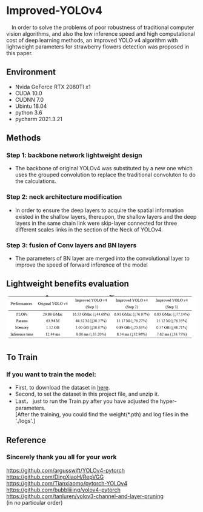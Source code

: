 # Improved-YOLOv4
&emsp;In order to solve the problems of poor robustness of traditional computer vision algorithms, and also the low inference speed and high computational cost of deep learning methods, an improved YOLO v4 algorithm with lightweight parameters for strawberry flowers detection was proposed in this paper. 
## Environment
* Nvida GeForce RTX 2080TI x1
* CUDA 10.0
* CUDNN 7.0
* Ubintu 18.04
* python 3.6
* pycharm 2021.3.21

## Methods
### Step 1: backbone network lightweight design
* The backbone of original YOLOv4 was substituted by a new one which uses the grouped convolution to replace the traditional convoluton to do the calculations.
### Step 2: neck architecture modification
* In order to ensure the deep layers to acquire the spatial information existed in the shallow layers, thereupon, the shallow layers and the deep layers in the same chain link were skip-layer connected for three different scales links in the section of the Neck of YOLOv4.
### Step 3: fusion of Conv layers and BN layers
* The parameters of BN layer are merged into the convolutional layer to improve the speed of forward inference of the model
## Lightweight benefits evaluation
![image](readme_pic/evaluate.png)
## To Train
### If you want to train the model:
* First, to download the dataset in [here](https://drive.google.com/drive/folders/1aT6ur3cLPp0xD0urIH6ex_mrFYkIAtm8?usp=sharing).
* Second, to set the dataset in this project file, and unzip it.
* Last， just to run the Train.py after you have adjusted the hyper-parameters.
<Br/>[After the training, you could find the weight(*.pth) and log files in the './logs'.]
## Reference
### Sincerely thank you all for your work
https://github.com/argusswift/YOLOv4-pytorch
<Br/>https://github.com/DingXiaoH/RepVGG
<Br/>https://github.com/Tianxiaomo/pytorch-YOLOv4
<Br/>https://github.com/bubbliiiing/yolov4-pytorch
<Br/>https://github.com/tanluren/yolov3-channel-and-layer-pruning
<Br/>(in no particular order)
